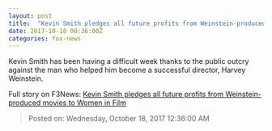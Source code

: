 ```yaml
---
layout: post
title:  "Kevin Smith pledges all future profits from Weinstein-produced movies to Women in Film"
date: 2017-10-18 00:36:00Z
categories: fox-news
---
```


Kevin Smith has been having a difficult week thanks to the public outcry against the man who helped him become a successful director, Harvey Weinstein.


Full story on F3News: [Kevin Smith pledges all future profits from Weinstein-produced movies to Women in Film](http://www.f3nws.com/n/TVXFuB)

> Posted on: Wednesday, October 18, 2017 12:36:00 AM
